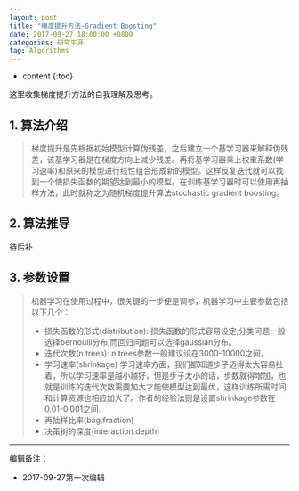 ```yaml
---
layout: post
title: "梯度提升方法-Gradient Boosting"
date: 2017-09-27 18:00:00 +0800 
categories: 研究生涯
tag: Algorithms
---
```

* content
{:toc}


这里收集梯度提升方法的自我理解及思考。

<!-- more -->

## 1. 算法介绍

>梯度提升是先根据初始模型计算伪残差，之后建立一个基学习器来解释伪残差，该基学习器是在梯度方向上减少残差。再将基学习器乘上权重系数(学习速率)和原来的模型进行线性组合形成新的模型。这样反复迭代就可以找到一个使损失函数的期望达到最小的模型。在训练基学习器时可以使用再抽样方法，此时就称之为随机梯度提升算法stochastic gradient boosting。


## 2. 算法推导

  待后补

## 3. 参数设置

>机器学习在使用过程中，很关键的一步便是调参，机器学习中主要参数包括以下几个：
>- 损失函数的形式(distribution):
>  损失函数的形式容易设定,分类问题一般选择bernoulli分布,而回归问题可以选择gaussian分布。
>- 迭代次数(n.trees):
>  n.trees参数一般建议设在3000-10000之间。
>- 学习速率(shrinkage)
>  学习速率方面，我们都知道步子迈得太大容易扯着，所以学习速率是越小越好，但是步子太小的话，步数就得增加，也就是训练的迭代次数需要加大才能使模型达到最优，这样训练所需时间和计算资源也相应加大了。作者的经验法则是设置shrinkage参数在0.01-0.001之间.
>- 再抽样比率(bag.fraction)
>- 决策树的深度(interaction.depth)

---

编辑备注：

+ 2017-09-27第一次编辑
